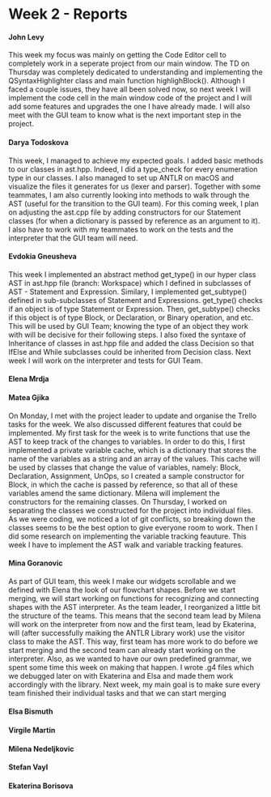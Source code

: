 # Week 2 - Reports

#### John Levy 
This week my focus was mainly on getting the Code Editor cell to completely work in a seperate project from our main window. 
The TD on Thursday was completely dedicated to understanding and implementing the QSyntaxHighlighter class and main function highlighBlock(). 
Although I faced a couple issues, they have all been solved now, so next week I will implement the code cell in the main window code of the project and I will add some features and upgrades the one I have already made. 
I will also meet with the GUI team to know what is the next important step in the project.

#### Darya Todoskova
This week, I managed to achieve my expected goals. I added basic methods to our classes in ast.hpp. Indeed, I did a type_check for every enumeration type in our classes. I also managed to set up ANTLR on macOS and visualize the files it generates for us (lexer and parser). Together with some teammates, I am also currently looking into methods to walk through the AST (useful for the transition to the GUI team). For this coming week, I plan on adjusting the ast.cpp file by adding constructors for our Statement classes (for when a dictionary is passed by reference as an argument to it). I also have to work with my teammates to work on the tests and the interpreter that the GUI team will need.

#### Evdokia Gneusheva
This week I implemented an abstract method get_type() in our hyper class AST in ast.hpp file (branch: Workspace) which I defined in subclasses of  AST - Statement and Expression. Similary, I implemented get_subtype() defined in sub-subclasses of Statement and Expressions. get_type() checks if an object is of type Statement or Expression. Then, get_subtype() checks if this object is of type Block, or Declaration, or Binary operation, and etc. This will be used by GUI Team; knowing the type of an object they work with will be decisive for their following steps. I also fixed the syntaxe of Inheritance of classes in ast.hpp file and added the class Decision so that IfElse and While subclasses could be inherited from Decision class.
Next week I will work on the interpreter and tests for GUI Team.

#### Elena Mrdja

#### Matea Gjika
On Monday, I met with the project leader to update and organise the Trello tasks for the week. We also discussed different features that could be implemented. My first task for the week is to write functions that use the AST to keep track of the changes to variables. In order to do this, I first implemented a private variable cache, which is a dictionary that stores the name of the variables as a string and an array of the values. This cache will be used by classes that change the value of variables, namely: Block, Declaration, Assignment, UnOps, so I created a sample constructor for Block, in which the cache is passed by reference, so that all of these variables amend the same dictionary. Milena will implement the constructors for the remaining classes. 
On Thursday, I worked on separating the classes we constructed for the project into individual files. As we were coding, we noticed a lot of git conflicts, so breaking down the classes seems to be the best option to give everyone room to work. Then I did some research on implementing the variable tracking feauture.
This week I have to implement the AST walk and variable tracking features.


#### Mina Goranovic
As part of GUI team, this week I make our widgets scrollable and we defined with Elena the look of our flowchart shapes. Before we start merging, we will start working on functions for recognizing and connecting shapes with the AST interpreter.
As the team leader, I reorganized a little bit the structure of the teams. This means that the second team lead by Milena will work on the interpreter from now and the first team, lead by Ekaterina, will (after successfully maiking the ANTLR Library work) use the visitor class to make the AST. This way, first team has more work to do before we start merging and the second team can already start working on the interpreter. Also, as we wanted to have our own predefined grammar, we spent some time this week on making that happen. I wrote .g4 files which we debugged later on with Ekaterina and Elsa and made them work accordingly with the library. Next week, my main goal is to make sure every team finished their individual tasks and that we can start merging


#### Elsa Bismuth



#### Virgile Martin 

#### Milena Nedeljkovic



#### Stefan Vayl

#### Ekaterina Borisova



